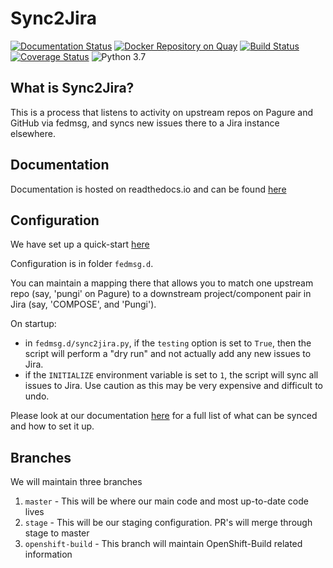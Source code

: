 # Sync2Jira

[![Documentation Status](https://readthedocs.org/projects/sync2jira/badge/?version=master)](https://sync2jira.readthedocs.io/en/master/?badge=master)
[![Docker Repository on Quay](https://quay.io/repository/redhat-aqe/sync2jira/status "Docker Repository on Quay")](https://quay.io/repository/redhat-aqe/sync2jira)
[![Build Status](https://travis-ci.org/release-engineering/Sync2Jira.svg?branch=master)](https://travis-ci.org/release-engineering/Sync2Jira)
[![Coverage Status](https://coveralls.io/repos/github/release-engineering/Sync2Jira/badge.svg?branch=master)](https://coveralls.io/github/release-engineering/Sync2Jira?branch=master)
![Python 3.7](https://img.shields.io/badge/python-3.7-blue.svg)

## What is Sync2Jira?

This is a process that listens to activity on upstream repos on Pagure and
GitHub via fedmsg, and syncs new issues there to a Jira instance elsewhere.

## Documentation

Documentation is hosted on readthedocs.io and can be found [here](https://sync2jira.readthedocs.io/en/latest/)

## Configuration

We have set up a quick-start [here](https://sync2jira.readthedocs.io/en/master/quickstart.html)

Configuration is in folder `fedmsg.d`.

You can maintain a mapping there that allows you to match one upstream repo
(say, 'pungi' on Pagure) to a downstream project/component pair in Jira (say,
'COMPOSE', and 'Pungi').

On startup:

- in `fedmsg.d/sync2jira.py`, if the `testing` option is set to `True`, then the script will perform a "dry run" and not actually add any new issues to Jira.
- if the `INITIALIZE` environment variable is set to `1`, the script will sync all issues to Jira. Use caution as this may be very expensive and difficult to undo.

Please look at our documentation [here](https://sync2jira.readthedocs.io/en/master/config-file.html) for a full list of what can be synced and how to set it up.

## Branches

We will maintain three branches

1. `master` - This will be where our main code and most up-to-date code lives
1. `stage` - This will be our staging configuration. PR's will merge through stage to master
1. `openshift-build` - This branch will maintain OpenShift-Build related information
